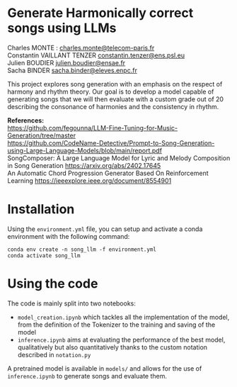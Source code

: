 # Generate Harmonically correct songs using LLMs
Charles MONTE : charles.monte@telecom-paris.fr \
Constantin VAILLANT TENZER  constantin.tenzer@ens.psl.eu \
Julien BOUDIER julien.boudier@ensae.fr \
Sacha BINDER sacha.binder@eleves.enpc.fr 

This project explores song generation with an emphasis on the respect of harmony and rhythm theory. Our goal is to develop a model capable of generating songs that we will then evaluate with a custom grade out of 20 describing the consonance of harmonies and the consistency in rhythm.

**References:** \
https://github.com/fegounna/LLM-Fine-Tuning-for-Music-Generation/tree/master \
https://github.com/CodeName-Detective/Prompt-to-Song-Generation-using-Large-Language-Models/blob/main/report.pdf \
SongComposer: A Large Language Model for Lyric and Melody Composition in Song Generation https://arxiv.org/abs/2402.17645 \
An Automatic Chord Progression Generator Based On Reinforcement Learning https://ieeexplore.ieee.org/document/8554901 

# Installation

Using the `environment.yml` file, you can setup and activate a conda environment with the following command: 
```console
conda env create -n song_llm -f environment.yml
conda activate song_llm
```

# Using the code

The code is mainly split into two notebooks: 
- `model_creation.ipynb` which tackles all the implementation of the model, from the definition of the Tokenizer to the training and saving of the model
- `inference.ipynb` aims at evaluating the performance of the best model, qualitatively but also quantitatively thanks to the custom notation described in `notation.py`

A pretrained model is available in `models/` and allows for the use of `inference.ipynb` to generate songs and evaluate them.
